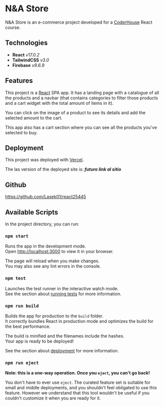 



# N&A Store

N&A Store is an e-commerce project developed for a [CoderHouse](https://www.coderhouse.com/) React course.

## Technologies

- **React** *v17.0.2*
- **TailwindCSS** *v3.0*
- **Firebase** *v9.6.9*

## Features

This project is a [React](https://github.com/facebook/create-react-app) SPA app. It has a landing page with a catalogue of all the products and a navbar (that contains categories to filter those products and a cart widget with the total amount of items in it).

You can click on the image of a product to see its details and add the selected amount to the cart.

This app also has a cart section where you can see all the products you've selected to buy.

## Deployment

This project was deployed with [Vercel](https://vercel.com/).

The las version of the deployed site is: ***futuro link al sitio***

## Github

https://github.com/Lasek01/react25445

## Available Scripts

In the project directory, you can run:

### `npm start`

Runs the app in the development mode.\
Open [http://localhost:3000](http://localhost:3000) to view it in your browser.

The page will reload when you make changes.\
You may also see any lint errors in the console.

### `npm test`

Launches the test runner in the interactive watch mode.\
See the section about [running tests](https://facebook.github.io/create-react-app/docs/running-tests) for more information.

### `npm run build`

Builds the app for production to the `build` folder.\
It correctly bundles React in production mode and optimizes the build for the best performance.

The build is minified and the filenames include the hashes.\
Your app is ready to be deployed!

See the section about [deployment](https://facebook.github.io/create-react-app/docs/deployment) for more information.

### `npm run eject`

**Note: this is a one-way operation. Once you `eject`, you can't go back!**

You don't have to ever use `eject`. The curated feature set is suitable for small and middle deployments, and you shouldn't feel obligated to use this feature. However we understand that this tool wouldn't be useful if you couldn't customize it when you are ready for it.